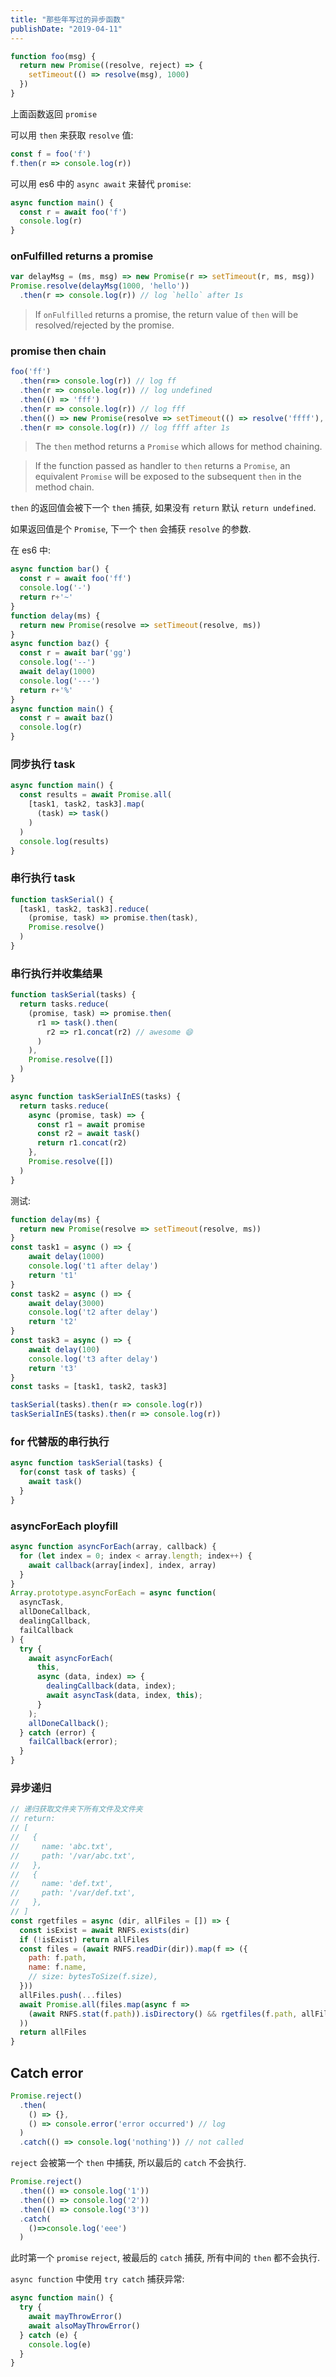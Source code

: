 ```yaml
---
title: "那些年写过的异步函数"
publishDate: "2019-04-11"
---
```


```javascript
function foo(msg) {
  return new Promise((resolve, reject) => {
    setTimeout(() => resolve(msg), 1000)
  })
}
```

上面函数返回 `promise`


可以用 `then` 来获取 `resolve` 值:

```javascript
const f = foo('f')
f.then(r => console.log(r))
```

可以用 es6 中的 `async await` 来替代 `promise`:

```javascript
async function main() {
  const r = await foo('f')
  console.log(r)
}
```

### onFulfilled returns a promise

```javascript
var delayMsg = (ms, msg) => new Promise(r => setTimeout(r, ms, msg))
Promise.resolve(delayMsg(1000, 'hello'))
  .then(r => console.log(r)) // log `hello` after 1s
```

> If `onFulfilled` returns a promise, the return value of `then` will be resolved/rejected by the promise.


### promise then chain

```javascript
foo('ff')
  .then(r=> console.log(r)) // log ff
  .then(r => console.log(r)) // log undefined
  .then(() => 'fff')
  .then(r => console.log(r)) // log fff
  .then(() => new Promise(resolve => setTimeout(() => resolve('ffff'), 1000)))
  .then(r => console.log(r)) // log ffff after 1s
```

> The `then` method returns a `Promise` which allows for method chaining.

> If the function passed as handler to `then` returns a `Promise`, an equivalent `Promise` will be exposed to the subsequent `then` in the method chain.

`then` 的返回值会被下一个 `then` 捕获, 如果没有 `return` 默认 `return undefined`.

如果返回值是个 `Promise`, 下一个 `then` 会捕获 `resolve` 的参数.

在 es6 中:

```javascript
async function bar() {
  const r = await foo('ff')
  console.log('-')
  return r+'~'
}
function delay(ms) {
  return new Promise(resolve => setTimeout(resolve, ms))
}
async function baz() {
  const r = await bar('gg')
  console.log('--')
  await delay(1000)
  console.log('---')
  return r+'%'
}
async function main() {
  const r = await baz()
  console.log(r)
}
```

### 同步执行 task

```javascript
async function main() {
  const results = await Promise.all(
    [task1, task2, task3].map(
      (task) => task()
    )
  )
  console.log(results)
}
```

### 串行执行 task

```javascript
function taskSerial() {
  [task1, task2, task3].reduce(
    (promise, task) => promise.then(task),
    Promise.resolve()
  )
}
```

### 串行执行并收集结果

```javascript
function taskSerial(tasks) {
  return tasks.reduce(
    (promise, task) => promise.then(
      r1 => task().then(
        r2 => r1.concat(r2) // awesome 😄
      )
    ),
    Promise.resolve([])
  )
}

async function taskSerialInES(tasks) {
  return tasks.reduce(
    async (promise, task) => {
      const r1 = await promise
      const r2 = await task()
      return r1.concat(r2)
    },
    Promise.resolve([])
  )
}
```

测试:

```javascript
function delay(ms) {
  return new Promise(resolve => setTimeout(resolve, ms))
}
const task1 = async () => {
    await delay(1000)
    console.log('t1 after delay')
    return 't1'
}
const task2 = async () => {
    await delay(3000)
    console.log('t2 after delay')
    return 't2'
}
const task3 = async () => {
    await delay(100)
    console.log('t3 after delay')
    return 't3'
}
const tasks = [task1, task2, task3]

taskSerial(tasks).then(r => console.log(r))
taskSerialInES(tasks).then(r => console.log(r))
```

### for 代替版的串行执行

```javascript
async function taskSerial(tasks) {
  for(const task of tasks) {
    await task()
  }
}
```

### asyncForEach ployfill

```javascript
async function asyncForEach(array, callback) {
  for (let index = 0; index < array.length; index++) {
    await callback(array[index], index, array)
  }
}
Array.prototype.asyncForEach = async function(
  asyncTask,
  allDoneCallback,
  dealingCallback,
  failCallback
) {
  try {
    await asyncForEach(
      this,
      async (data, index) => {
        dealingCallback(data, index);
        await asyncTask(data, index, this);
      }
    );
    allDoneCallback();
  } catch (error) {
    failCallback(error);
  }
}
```

### 异步递归

```javascript
// 递归获取文件夹下所有文件及文件夹
// return:
// [
//   {
//     name: 'abc.txt',
//     path: '/var/abc.txt',
//   },
//   {
//     name: 'def.txt',
//     path: '/var/def.txt',
//   },
// ]
const rgetfiles = async (dir, allFiles = []) => {
  const isExist = await RNFS.exists(dir)
  if (!isExist) return allFiles
  const files = (await RNFS.readDir(dir)).map(f => ({
    path: f.path,
    name: f.name,
    // size: bytesToSize(f.size),
  }))
  allFiles.push(...files)
  await Promise.all(files.map(async f => 
    (await RNFS.stat(f.path)).isDirectory() && rgetfiles(f.path, allFiles)
  ))
  return allFiles
}
```

## Catch error

```javascript
Promise.reject()
  .then(
    () => {},
    () => console.error('error occurred') // log
  )
  .catch(() => console.log('nothing')) // not called
```

`reject` 会被第一个 `then` 中捕获, 所以最后的 `catch` 不会执行.

```javascript
Promise.reject()
  .then(() => console.log('1'))
  .then(() => console.log('2'))
  .then(() => console.log('3'))
  .catch(
    ()=>console.log('eee')
  )
```

此时第一个 `promise` `reject`, 被最后的 `catch` 捕获, 所有中间的 `then` 都不会执行.

`async function` 中使用 `try catch` 捕获异常:

```javascript
async function main() {
  try {
    await mayThrowError()
    await alsoMayThrowError()
  } catch (e) {
    console.log(e)
  }
}
```
